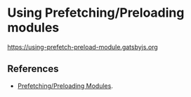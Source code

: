 # Using Prefetching/Preloading modules

https://using-prefetch-preload-module.gatsbyjs.org

## References

- [Prefetching/Preloading Modules](https://webpack.js.org/guides/code-splitting/#prefetching-preloading-modules).

